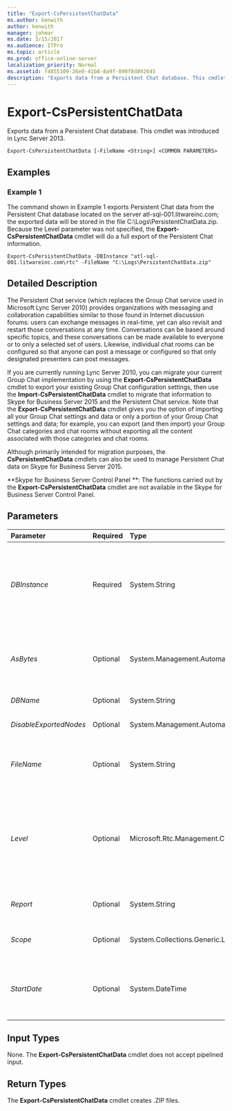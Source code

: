```yaml
---
title: "Export-CsPersistentChatData"
ms.author: kenwith
author: kenwith
manager: johmar
ms.date: 3/15/2017
ms.audience: ITPro
ms.topic: article
ms.prod: office-online-server
localization_priority: Normal
ms.assetid: f4855109-26e0-41b8-8a9f-890f8d892645
description: "Exports data from a Persistent Chat database. This cmdlet was introduced in Lync Server 2013."
---
```


# Export-CsPersistentChatData
 
Exports data from a Persistent Chat database. This cmdlet was introduced in Lync Server 2013.
  
```
Export-CsPersistentChatData [-FileName <String>] <COMMON PARAMETERS>

```

## Examples
<a name="Examples"> </a>

### Example 1

The command shown in Example 1 exports Persistent Chat data from the Persistent Chat database located on the server atl-sql-001.litwareinc.com; the exported data will be stored in the file C:\Logs\PersistentChatData.zip. Because the Level parameter was not specified, the **Export-CsPersistentChatData** cmdlet will do a full export of the Persistent Chat information.
  
```
Export-CsPersistentChatData -DBInstance "atl-sql-001.litwareinc.com\rtc" -FileName "C:\Logs\PersistentChatData.zip"
```

## Detailed Description
<a name="DetailedDescription"> </a>

The Persistent Chat service (which replaces the Group Chat service used in Microsoft Lync Server 2010) provides organizations with messaging and collaboration capabilities similar to those found in Internet discussion forums: users can exchange messages in real-time, yet can also revisit and restart those conversations at any time. Conversations can be based around specific topics, and these conversations can be made available to everyone or to only a selected set of users. Likewise, individual chat rooms can be configured so that anyone can post a message or configured so that only designated presenters can post messages.
  
If you are currently running Lync Server 2010, you can migrate your current Group Chat implementation by using the **Export-CsPersistentChatData** cmdlet to export your existing Group Chat configuration settings, then use the **Import-CsPersistentChatData** cmdlet to migrate that information to Skype for Business Server 2015 and the Persistent Chat service. Note that the **Export-CsPersistentChatData** cmdlet gives you the option of importing all your Group Chat settings and data or only a portion of your Group Chat settings and data; for example, you can export (and then import) your Group Chat categories and chat rooms without exporting all the content associated with those categories and chat rooms.
  
Although primarily intended for migration purposes, the **CsPersistentChatData** cmdlets can also be used to manage Persistent Chat data on Skype for Business Server 2015.
  
 **Skype for Business Server Control Panel **: The functions carried out by the **Export-CsPersistentChatData** cmdlet are not available in the Skype for Business Server Control Panel.
  
## Parameters
<a name="DetailedDescription"> </a>

|**Parameter**|**Required**|**Type**|**Description**|
|:-----|:-----|:-----|:-----|
| _DBInstance_ <br/> |Required  <br/> |System.String  <br/> |Fully qualified domain name and name of the SQL Server instance where the Skype for Business Server 2015 Persistent Chat database is located. For example, this syntax specifies the database found in the RTC database instance on the server atl-sql-001.litwareinc.com:  <br/>  `-DBInstance "atl-sql-001.litwareinc.com\rtc"` <br/> |
| _AsBytes_ <br/> |Optional  <br/> |System.Management.Automation.SwitchParameter  <br/> |Returns Persistent Chat information as a byte array; the returned data must then be stored in a variable in order to be used by the **Import-CsPersistentChatData** cmdlet. You cannot use both AsBytes and FileName in the same command. <br/> |
| _DBName_ <br/> |Optional  <br/> |System.String  <br/> |SQL instance name of the Persistent Chat database.  <br/> |
| _DisableExportedNodes_ <br/> |Optional  <br/> |System.Management.Automation.SwitchParameter  <br/> |When present, all exported categories and chat rooms will be disabled when the export is complete.  <br/> |
| _FileName_ <br/> |Optional  <br/> |System.String  <br/> |Full path to the .ZIP file that the **Export-CsPersistentChatData** cmdlet will create; this file will contain the exported user data. For example: <br/>  `-FileName "C:\Logs\PersistentChatData.zip"` <br/> |
| _Level_ <br/> |Optional  <br/> |Microsoft.Rtc.Management.Chat.Cmdlets.ExportLevel  <br/> |Enables you to specify which Persistent Chat information will be exported. Allowed values are:  <br/> All  <br/> User  <br/> Category  <br/> RoomDirectory  <br/> Content  <br/> The default value is All, which means that all the Persistent Chat information will be exported.  <br/> |
| _Report_ <br/> |Optional  <br/> |System.String  <br/> |Full path for the log file created when the cmdlet runs. For example:  <br/>  `-Report "C:\Logs\ExportPersistentChat.html"` <br/> |
| _Scope_ <br/> |Optional  <br/> |System.Collections.Generic.List  <br/> |Enables you to export data for a specified set of categories (and their corresponding chat rooms). By default all Categories are exported.  <br/> |
| _StartDate_ <br/> |Optional  <br/> |System.DateTime  <br/> |Beginning date for the time period for which Persistent Chat chat room content should be exported. For example:  <br/>  `-StartDate "1/1/2012"` <br/> This parameter is valid only when they Level is set to RoomDirectory.  <br/> |
   
## Input Types
<a name="InputTypes"> </a>

None. The **Export-CsPersistentChatData** cmdlet does not accept pipelined input.
  
## Return Types
<a name="ReturnTypes"> </a>

The **Export-CsPersistentChatData** cmdlet creates .ZIP files.
  

